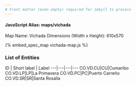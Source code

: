```yaml
---
# Front matter (even empty) required for Jekyll to process
---
```


#### JavaScript Alias: maps/vichada

Map Name: Vichada
Dimensions (Width x Height): 610x570



{% embed_spec_map vichada-map.js %}

### List of Entities

ID | Short label | Label
---|---|---|---
CO.VD.CU|CU|Cumaribo
CO.VD.LP|LP|La Primavera
CO.VD.PC|PC|Puerto Carreño
CO.VD.SR|SR|Santa Rosalía